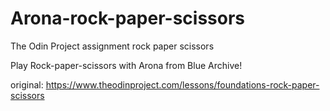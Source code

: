 # Arona-rock-paper-scissors
The Odin Project assignment rock paper scissors

Play Rock-paper-scissors with Arona from Blue Archive!

original: https://www.theodinproject.com/lessons/foundations-rock-paper-scissors
